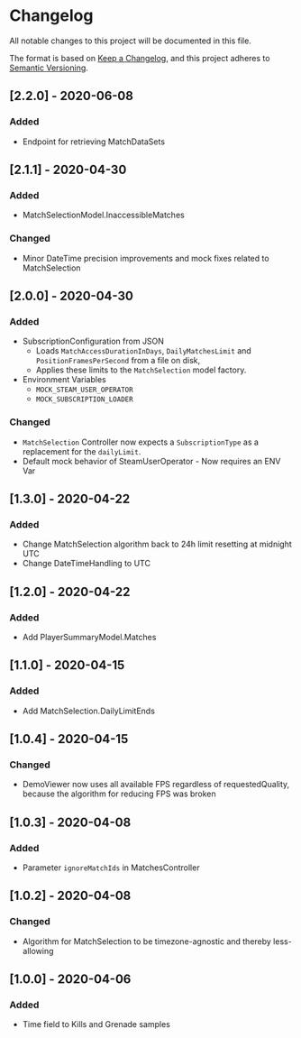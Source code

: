 # Changelog
All notable changes to this project will be documented in this file.

The format is based on [Keep a Changelog](https://keepachangelog.com/en/1.0.0/),
and this project adheres to [Semantic Versioning](https://semver.org/spec/v2.0.0.html).

## [2.2.0] - 2020-06-08
### Added
- Endpoint for retrieving MatchDataSets

## [2.1.1] - 2020-04-30
### Added
- MatchSelectionModel.InaccessibleMatches

### Changed
- Minor DateTime precision improvements and mock fixes related to MatchSelection

## [2.0.0] - 2020-04-30
### Added
- SubscriptionConfiguration from JSON
    - Loads `MatchAccessDurationInDays`, `DailyMatchesLimit` and `PositionFramesPerSecond` from a file on disk,
    - Applies these limits to the `MatchSelection` model factory.
- Environment Variables
    - `MOCK_STEAM_USER_OPERATOR`
    - `MOCK_SUBSCRIPTION_LOADER`

### Changed
- `MatchSelection` Controller now expects a `SubscriptionType` as a replacement for the `dailyLimit`.
- Default mock behavior of SteamUserOperator - Now requires an ENV Var

## [1.3.0] - 2020-04-22
### Added
- Change MatchSelection algorithm back to 24h limit resetting at midnight UTC
- Change DateTimeHandling to UTC

## [1.2.0] - 2020-04-22
### Added
- Add PlayerSummaryModel.Matches

## [1.1.0] - 2020-04-15
### Added
- Add MatchSelection.DailyLimitEnds

## [1.0.4] - 2020-04-15
### Changed
- DemoViewer now uses all available FPS regardless of requestedQuality, because the algorithm for reducing FPS was broken 

## [1.0.3] - 2020-04-08
### Added
- Parameter `ignoreMatchIds` in MatchesController

## [1.0.2] - 2020-04-08
### Changed
- Algorithm for MatchSelection to be timezone-agnostic and thereby less-allowing

## [1.0.0] - 2020-04-06
### Added
- Time field to Kills and Grenade samples
